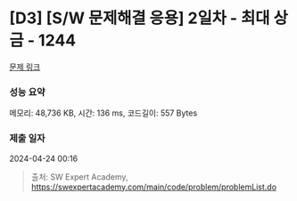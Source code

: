 # [D3] [S/W 문제해결 응용] 2일차 - 최대 상금 - 1244 

[문제 링크](https://swexpertacademy.com/main/code/problem/problemDetail.do?contestProbId=AV15Khn6AN0CFAYD) 

### 성능 요약

메모리: 48,736 KB, 시간: 136 ms, 코드길이: 557 Bytes

### 제출 일자

2024-04-24 00:16



> 출처: SW Expert Academy, https://swexpertacademy.com/main/code/problem/problemList.do